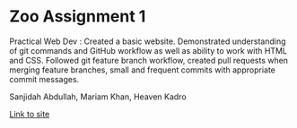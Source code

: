 # Zoo Assignment 1

Practical Web Dev : Created a basic website. Demonstrated understanding of git commands and GitHub workflow as well as ability to work with HTML and CSS. Followed git feature branch workflow, created pull requests when merging feature branches, small and frequent commits with appropriate commit messages.

Sanjidah Abdullah, Mariam Khan, Heaven Kadro

[Link to site](https://sanjidah.github.io/assignment1/)
